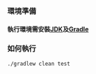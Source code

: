 ### 環境準備

#### 執行環境需安裝[JDK](http://www.oracle.com/technetwork/java/javase/downloads/jdk8-downloads-2133151.html)及[Gradle](https://docs.gradle.org/current/userguide/installation.html)

### 如何執行
```
./gradlew clean test
```